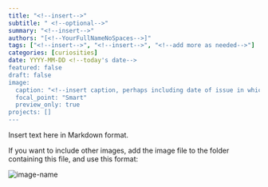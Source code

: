```yaml
---
title: "<!--insert-->"
subtitle: " <!--optional-->"
summary: "<!--insert-->"
authors: "[<!--YourFullNameNoSpaces-->]"
tags: ["<!--insert-->", "<!--insert-->", "<!--add more as needed-->"]
categories: [curiosities]
date: YYYY-MM-DD <!--today's date-->
featured: false
draft: false
image:
  caption: "<!--insert caption, perhaps including date of issue in which feature image appears-->"
  focal_point: "Smart"
  preview_only: true
projects: []
---
```

Insert text here in Markdown format.

If you want to include other images, add the image file to the folder containing this file, and use this format:

![image-name](image-filename.png "Caption")
